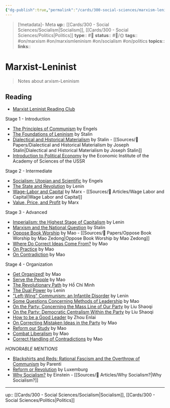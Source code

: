 ```yaml
---
{"dg-publish":true,"permalink":"/cards/300-social-sciences/marxism-leninism/","title":"Marxism-Leninism"}
---
```


> [!metadata]- Meta
> **up**:: [[Cards/300 - Social Sciences/Socialism\|Socialism]], [[Cards/300 - Social Sciences/Politics\|Politics]]
> **type**:: #📝 
> **status**:: #📝/🌞
> **tags**:: #on/marxism #on/marxismleninism #on/socialism #on/politics
> **topics**:: 
> **links**::


# Marxist-Leninist

> Notes about arxism-Leninism

## Reading
-  [Marxist Leninist Reading Club](https://www.mlreadinghub.org/study-materials/reading-list)

Stage 1 - Introduction
- [The Principles of Communism](https://www.mlreadinghub.org/principles) by Engels
- [The Foundations of Leninism](https://www.mlreadinghub.org/fol) by Stalin
- [Dialectical and Historical Materialism](https://www.mlreadinghub.org/dhm) by Stalin - [[Sources/📜 Papers/Dialectical and Historical Materialism by Joseph Stalin\|Dialectical and Historical Materialism by Joseph Stalin]]
- [Introduction to Political Economy](https://www.mlreadinghub.org/intro-to-political-economy) by the Economic Institute of the Academy of Sciences of the USSR

Stage 2 - Intermediate
- [Socialism: Utopian and Scientific](https://www.mlreadinghub.org/sus) by Engels
- [The State and Revolution](https://www.mlreadinghub.org/state-and-rev) by Lenin
- [Wage-Labor and Capital](https://www.mlreadinghub.org/wlc) by Marx - [[Sources/📰 Articles/Wage Labor and Capital\|Wage Labor and Capital]]
- [Value, Price, and Profit](https://www.mlreadinghub.org/vpp) by Marx

Stage 3 - Advanced
- [Imperialism: the Highest Stage of Capitalism](https://www.mlreadinghub.org/imperialism) by Lenin
- [Marxism and the National Question](https://www.mlreadinghub.org/national-question) by Stalin
- [Oppose Book Worship](https://www.mlreadinghub.org/oppose-book-worship) by Mao - [[Sources/📜 Papers/Oppose Book Worship by Mao Zedong\|Oppose Book Worship by Mao Zedong]]
- [Where Do Correct Ideas Come From?](https://www.mlreadinghub.org/where-do-correct-ideas-come-from) by Mao
- [On Practice](https://www.mlreadinghub.org/on-practice) by Mao
- [On Contradiction](https://www.mlreadinghub.org/on-contradiction) by Mao

Stage 4 - Organization
- [Get Organized!](https://www.mlreadinghub.org/get-organized) by Mao
- [Serve the People](https://www.mlreadinghub.org/serve-the-people) by Mao
- [The Revolutionary Path](https://www.mlreadinghub.org/revolutionary-path) by Hồ Chí Minh
- [The Dual Power](https://www.mlreadinghub.org/dual-power) by Lenin
- ["Left-Wing" Communism: an Infantile Disorder](https://www.mlreadinghub.org/lwc) by Lenin
- [Some Questions Concerning Methods of Leadership](https://www.mlreadinghub.org/sqcmol) by Mao
- [On the Party: Concerning the Mass Line of Our Party](https://www.mlreadinghub.org/on-the-party) by Liu Shaoqi
- [On the Party: Democratic Centralism Within the Party](https://www.mlreadinghub.org/on-the-party) by Liu Shaoqi
- [How to be a Good Leader](https://www.mlreadinghub.org/how-to-be-a-good-leader) by Zhou Enlai
- [On Correcting Mistaken Ideas in the Party](https://www.mlreadinghub.org/ocmiitp) by Mao
- [Reform our Study](https://www.mlreadinghub.org/reform-our-study) by Mao
- [Combat Liberalism](https://www.mlreadinghub.org/combat-liberalism) by Mao 
- [Correct Handling of Contradictions](https://www.mlreadinghub.org/otchocatp) by Mao

*HONORABLE MENTIONS*
- [Blackshirts and Reds: Rational Fascism and the Overthrow of Communism](https://drive.google.com/file/d/12ONHcu0qxTMb7FsnimD5PxNEC4Ou7zTA/view?usp=sharing) by Parenti
- [Reform or Revolution](https://www.marxists.org/archive/luxemburg/1900/reform-revolution/index.htm) by Luxemburg
- [Why Socialism?](https://monthlyreview.org/2009/05/01/why-socialism/) by Einstein - [[Sources/📰 Articles/Why Socialism?\|Why Socialism?]]

---
up:: [[Cards/300 - Social Sciences/Socialism\|Socialism]], [[Cards/300 - Social Sciences/Politics\|Politics]]

